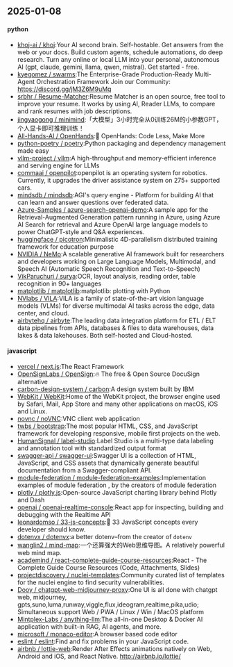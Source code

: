 ## 2025-01-08

#### python
* [khoj-ai / khoj](https://github.com/khoj-ai/khoj):Your AI second brain. Self-hostable. Get answers from the web or your docs. Build custom agents, schedule automations, do deep research. Turn any online or local LLM into your personal, autonomous AI (gpt, claude, gemini, llama, qwen, mistral). Get started - free.
* [kyegomez / swarms](https://github.com/kyegomez/swarms):The Enterprise-Grade Production-Ready Multi-Agent Orchestration Framework Join our Community: https://discord.gg/jM3Z6M9uMq
* [srbhr / Resume-Matcher](https://github.com/srbhr/Resume-Matcher):Resume Matcher is an open source, free tool to improve your resume. It works by using AI, Reader LLMs, to compare and rank resumes with job descriptions.
* [jingyaogong / minimind](https://github.com/jingyaogong/minimind):「大模型」3小时完全从0训练26M的小参数GPT，个人显卡即可推理训练！
* [All-Hands-AI / OpenHands](https://github.com/All-Hands-AI/OpenHands):🙌 OpenHands: Code Less, Make More
* [python-poetry / poetry](https://github.com/python-poetry/poetry):Python packaging and dependency management made easy
* [vllm-project / vllm](https://github.com/vllm-project/vllm):A high-throughput and memory-efficient inference and serving engine for LLMs
* [commaai / openpilot](https://github.com/commaai/openpilot):openpilot is an operating system for robotics. Currently, it upgrades the driver assistance system on 275+ supported cars.
* [mindsdb / mindsdb](https://github.com/mindsdb/mindsdb):AGI's query engine - Platform for building AI that can learn and answer questions over federated data.
* [Azure-Samples / azure-search-openai-demo](https://github.com/Azure-Samples/azure-search-openai-demo):A sample app for the Retrieval-Augmented Generation pattern running in Azure, using Azure AI Search for retrieval and Azure OpenAI large language models to power ChatGPT-style and Q&A experiences.
* [huggingface / picotron](https://github.com/huggingface/picotron):Minimalistic 4D-parallelism distributed training framework for education purpose
* [NVIDIA / NeMo](https://github.com/NVIDIA/NeMo):A scalable generative AI framework built for researchers and developers working on Large Language Models, Multimodal, and Speech AI (Automatic Speech Recognition and Text-to-Speech)
* [VikParuchuri / surya](https://github.com/VikParuchuri/surya):OCR, layout analysis, reading order, table recognition in 90+ languages
* [matplotlib / matplotlib](https://github.com/matplotlib/matplotlib):matplotlib: plotting with Python
* [NVlabs / VILA](https://github.com/NVlabs/VILA):VILA is a family of state-of-the-art vision language models (VLMs) for diverse multimodal AI tasks across the edge, data center, and cloud.
* [airbytehq / airbyte](https://github.com/airbytehq/airbyte):The leading data integration platform for ETL / ELT data pipelines from APIs, databases & files to data warehouses, data lakes & data lakehouses. Both self-hosted and Cloud-hosted.

#### javascript
* [vercel / next.js](https://github.com/vercel/next.js):The React Framework
* [OpenSignLabs / OpenSign](https://github.com/OpenSignLabs/OpenSign):🔥 The free & Open Source DocuSign alternative
* [carbon-design-system / carbon](https://github.com/carbon-design-system/carbon):A design system built by IBM
* [WebKit / WebKit](https://github.com/WebKit/WebKit):Home of the WebKit project, the browser engine used by Safari, Mail, App Store and many other applications on macOS, iOS and Linux.
* [novnc / noVNC](https://github.com/novnc/noVNC):VNC client web application
* [twbs / bootstrap](https://github.com/twbs/bootstrap):The most popular HTML, CSS, and JavaScript framework for developing responsive, mobile first projects on the web.
* [HumanSignal / label-studio](https://github.com/HumanSignal/label-studio):Label Studio is a multi-type data labeling and annotation tool with standardized output format
* [swagger-api / swagger-ui](https://github.com/swagger-api/swagger-ui):Swagger UI is a collection of HTML, JavaScript, and CSS assets that dynamically generate beautiful documentation from a Swagger-compliant API.
* [module-federation / module-federation-examples](https://github.com/module-federation/module-federation-examples):Implementation examples of module federation , by the creators of module federation
* [plotly / plotly.js](https://github.com/plotly/plotly.js):Open-source JavaScript charting library behind Plotly and Dash
* [openai / openai-realtime-console](https://github.com/openai/openai-realtime-console):React app for inspecting, building and debugging with the Realtime API
* [leonardomso / 33-js-concepts](https://github.com/leonardomso/33-js-concepts):📜 33 JavaScript concepts every developer should know.
* [dotenvx / dotenvx](https://github.com/dotenvx/dotenvx):a better dotenv–from the creator of `dotenv`
* [wanglin2 / mind-map](https://github.com/wanglin2/mind-map):一个还算强大的Web思维导图。A relatively powerful web mind map.
* [academind / react-complete-guide-course-resources](https://github.com/academind/react-complete-guide-course-resources):React - The Complete Guide Course Resources (Code, Attachments, Slides)
* [projectdiscovery / nuclei-templates](https://github.com/projectdiscovery/nuclei-templates):Community curated list of templates for the nuclei engine to find security vulnerabilities.
* [Dooy / chatgpt-web-midjourney-proxy](https://github.com/Dooy/chatgpt-web-midjourney-proxy):One UI is all done with chatgpt web, midjourney, gpts,suno,luma,runway,viggle,flux,ideogram,realtime,pika,udio; Simultaneous support Web / PWA / Linux / Win / MacOS platform
* [Mintplex-Labs / anything-llm](https://github.com/Mintplex-Labs/anything-llm):The all-in-one Desktop & Docker AI application with built-in RAG, AI agents, and more.
* [microsoft / monaco-editor](https://github.com/microsoft/monaco-editor):A browser based code editor
* [eslint / eslint](https://github.com/eslint/eslint):Find and fix problems in your JavaScript code.
* [airbnb / lottie-web](https://github.com/airbnb/lottie-web):Render After Effects animations natively on Web, Android and iOS, and React Native. http://airbnb.io/lottie/
